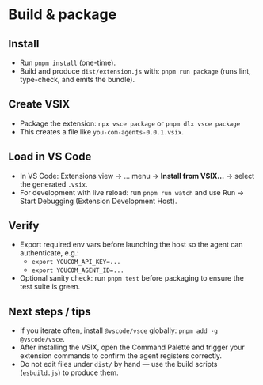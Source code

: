 # Build & package

## Install
- Run `pnpm install` (one-time).
- Build and produce `dist/extension.js` with:
    `pnpm run package` (runs lint, type-check, and emits the bundle).

## Create VSIX
- Package the extension:
    `npx vsce package`
    or
    `pnpm dlx vsce package`
- This creates a file like `you-com-agents-0.0.1.vsix`.

## Load in VS Code
- In VS Code: Extensions view → … menu → **Install from VSIX…** → select the generated `.vsix`.
- For development with live reload: run `pnpm run watch` and use Run → Start Debugging (Extension Development Host).

## Verify
- Export required env vars before launching the host so the agent can authenticate, e.g.:
    - `export YOUCOM_API_KEY=...`
    - `export YOUCOM_AGENT_ID=...`
- Optional sanity check: run `pnpm test` before packaging to ensure the test suite is green.

## Next steps / tips
- If you iterate often, install `@vscode/vsce` globally: `pnpm add -g @vscode/vsce`.
- After installing the VSIX, open the Command Palette and trigger your extension commands to confirm the agent registers correctly.
- Do not edit files under `dist/` by hand — use the build scripts (`esbuild.js`) to produce them.
